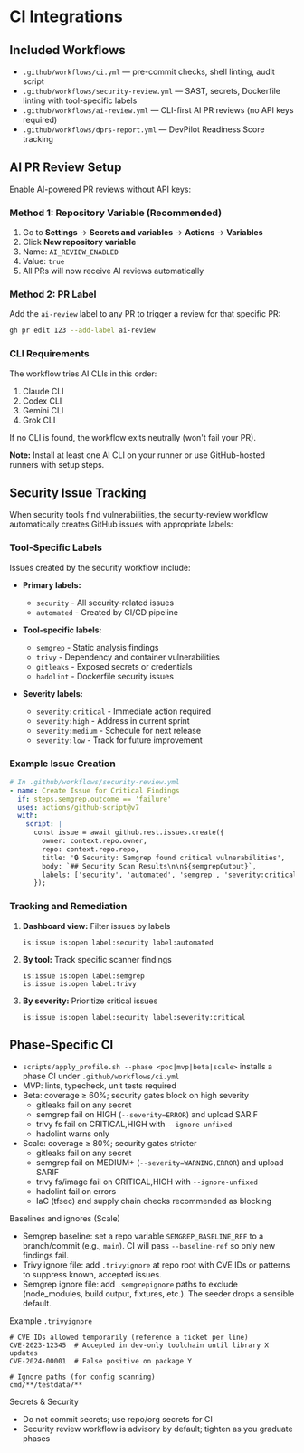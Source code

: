 # CI Integrations

## Included Workflows

- `.github/workflows/ci.yml` — pre-commit checks, shell linting, audit script
- `.github/workflows/security-review.yml` — SAST, secrets, Dockerfile linting with tool-specific
  labels
- `.github/workflows/ai-review.yml` — CLI-first AI PR reviews (no API keys required)
- `.github/workflows/dprs-report.yml` — DevPilot Readiness Score tracking

## AI PR Review Setup

Enable AI-powered PR reviews without API keys:

### Method 1: Repository Variable (Recommended)

1. Go to **Settings** → **Secrets and variables** → **Actions** → **Variables**
2. Click **New repository variable**
3. Name: `AI_REVIEW_ENABLED`
4. Value: `true`
5. All PRs will now receive AI reviews automatically

### Method 2: PR Label

Add the `ai-review` label to any PR to trigger a review for that specific PR:

```bash
gh pr edit 123 --add-label ai-review
```

### CLI Requirements

The workflow tries AI CLIs in this order:

1. Claude CLI
2. Codex CLI
3. Gemini CLI
4. Grok CLI

If no CLI is found, the workflow exits neutrally (won't fail your PR).

**Note:** Install at least one AI CLI on your runner or use GitHub-hosted runners with setup steps.

## Security Issue Tracking

When security tools find vulnerabilities, the security-review workflow automatically creates GitHub
issues with appropriate labels:

### Tool-Specific Labels

Issues created by the security workflow include:

- **Primary labels:**

  - `security` - All security-related issues
  - `automated` - Created by CI/CD pipeline

- **Tool-specific labels:**

  - `semgrep` - Static analysis findings
  - `trivy` - Dependency and container vulnerabilities
  - `gitleaks` - Exposed secrets or credentials
  - `hadolint` - Dockerfile security issues

- **Severity labels:**
  - `severity:critical` - Immediate action required
  - `severity:high` - Address in current sprint
  - `severity:medium` - Schedule for next release
  - `severity:low` - Track for future improvement

### Example Issue Creation

```yaml
# In .github/workflows/security-review.yml
- name: Create Issue for Critical Findings
  if: steps.semgrep.outcome == 'failure'
  uses: actions/github-script@v7
  with:
    script: |
      const issue = await github.rest.issues.create({
        owner: context.repo.owner,
        repo: context.repo.repo,
        title: '🔒 Security: Semgrep found critical vulnerabilities',
        body: `## Security Scan Results\n\n${semgrepOutput}`,
        labels: ['security', 'automated', 'semgrep', 'severity:critical']
      });
```

### Tracking and Remediation

1. **Dashboard view:** Filter issues by labels

   ```
   is:issue is:open label:security label:automated
   ```

2. **By tool:** Track specific scanner findings

   ```
   is:issue is:open label:semgrep
   is:issue is:open label:trivy
   ```

3. **By severity:** Prioritize critical issues
   ```
   is:issue is:open label:security label:severity:critical
   ```

## Phase-Specific CI

- `scripts/apply_profile.sh --phase <poc|mvp|beta|scale>` installs a phase CI under
  `.github/workflows/ci.yml`
- MVP: lints, typecheck, unit tests required
- Beta: coverage ≥ 60%; security gates block on high severity
  - gitleaks fail on any secret
  - semgrep fail on HIGH (`--severity=ERROR`) and upload SARIF
  - trivy fs fail on CRITICAL,HIGH with `--ignore-unfixed`
  - hadolint warns only
- Scale: coverage ≥ 80%; security gates stricter
  - gitleaks fail on any secret
  - semgrep fail on MEDIUM+ (`--severity=WARNING,ERROR`) and upload SARIF
  - trivy fs/image fail on CRITICAL,HIGH with `--ignore-unfixed`
  - hadolint fail on errors
  - IaC (tfsec) and supply chain checks recommended as blocking

Baselines and ignores (Scale)

- Semgrep baseline: set a repo variable `SEMGREP_BASELINE_REF` to a branch/commit (e.g., `main`). CI
  will pass `--baseline-ref` so only new findings fail.
- Trivy ignore file: add `.trivyignore` at repo root with CVE IDs or patterns to suppress known,
  accepted issues.
- Semgrep ignore file: add `.semgrepignore` paths to exclude (node_modules, build output, fixtures,
  etc.). The seeder drops a sensible default.

Example `.trivyignore`

```text
# CVE IDs allowed temporarily (reference a ticket per line)
CVE-2023-12345  # Accepted in dev-only toolchain until library X updates
CVE-2024-00001  # False positive on package Y

# Ignore paths (for config scanning)
cmd/**/testdata/**
```

Secrets & Security

- Do not commit secrets; use repo/org secrets for CI
- Security review workflow is advisory by default; tighten as you graduate phases
